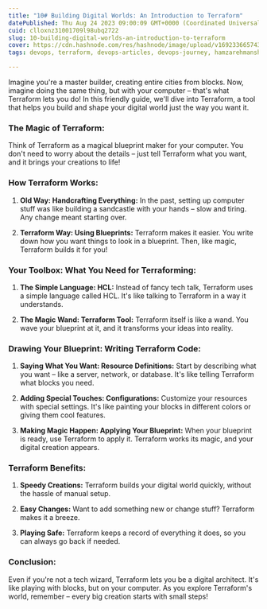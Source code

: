 ```yaml
---
title: "10# Building Digital Worlds: An Introduction to Terraform"
datePublished: Thu Aug 24 2023 09:00:09 GMT+0000 (Coordinated Universal Time)
cuid: clloxnz31001709l98ubq2722
slug: 10-building-digital-worlds-an-introduction-to-terraform
cover: https://cdn.hashnode.com/res/hashnode/image/upload/v1692336657430/2e7dc20a-aaea-4fee-a993-488085431e21.png
tags: devops, terraform, devops-articles, devops-journey, hamzarehmansheikh4

---
```


Imagine you're a master builder, creating entire cities from blocks. Now, imagine doing the same thing, but with your computer – that's what Terraform lets you do! In this friendly guide, we'll dive into Terraform, a tool that helps you build and shape your digital world just the way you want it.

### **The Magic of Terraform:**

Think of Terraform as a magical blueprint maker for your computer. You don't need to worry about the details – just tell Terraform what you want, and it brings your creations to life!

### **How Terraform Works:**

1. **Old Way: Handcrafting Everything:** In the past, setting up computer stuff was like building a sandcastle with your hands – slow and tiring. Any change meant starting over.
    
2. **Terraform Way: Using Blueprints:** Terraform makes it easier. You write down how you want things to look in a blueprint. Then, like magic, Terraform builds it for you!
    

### **Your Toolbox: What You Need for Terraforming:**

1. **The Simple Language: HCL:** Instead of fancy tech talk, Terraform uses a simple language called HCL. It's like talking to Terraform in a way it understands.
    
2. **The Magic Wand: Terraform Tool:** Terraform itself is like a wand. You wave your blueprint at it, and it transforms your ideas into reality.
    

### **Drawing Your Blueprint: Writing Terraform Code:**

1. **Saying What You Want: Resource Definitions:** Start by describing what you want – like a server, network, or database. It's like telling Terraform what blocks you need.
    
2. **Adding Special Touches: Configurations:** Customize your resources with special settings. It's like painting your blocks in different colors or giving them cool features.
    
3. **Making Magic Happen: Applying Your Blueprint:** When your blueprint is ready, use Terraform to apply it. Terraform works its magic, and your digital creation appears.
    

### **Terraform Benefits:**

1. **Speedy Creations:** Terraform builds your digital world quickly, without the hassle of manual setup.
    
2. **Easy Changes:** Want to add something new or change stuff? Terraform makes it a breeze.
    
3. **Playing Safe:** Terraform keeps a record of everything it does, so you can always go back if needed.
    

### **Conclusion:**

Even if you're not a tech wizard, Terraform lets you be a digital architect. It's like playing with blocks, but on your computer. As you explore Terraform's world, remember – every big creation starts with small steps!